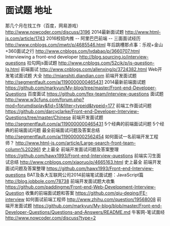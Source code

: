 #  面试题	地址
那几个月在找工作（百度，网易游戏）	http://www.nowcoder.com/discuss/3196
2014最新面试题	http://www.html-js.com/article/1743
2016校招内推 -- 阿里巴巴前端 -- 三面面试经历	http://www.cnblogs.com/imwtr/p/4685546.html
年后跳槽那点事：乐视+金山+360面试之行	http://www.cnblogs.com/lvdabao/p/3660707.html
Interviewing a front-end developer	http://blog.sourcing.io/interview-questions
拉勾网js面试题	http://www.cnblogs.com/52cik/p/js-question-lg.html
前端面试	http://www.cnblogs.com/allenxing/p/3724382.html
Web开发笔试面试题 大全	http://mianshiti.diandian.com
前端开发面试题	http://segmentfault.com/a/1190000000465431
2014最新前端面试题	https://github.com/markyun/My-blog/tree/master/Front-end-Developer-Questions
百度面试	https://github.com/fex-team/interview-questions
面试题	http://www.w3cfuns.com/forum.php?mod=forumdisplay&fid=51&filter=typeid&typeid=177
前端工作面试问题	https://github.com/darcyclarke/Front-end-Developer-Interview-Questions/tree/master/Chinese
前端开发面试题	http://segmentfault.com/a/1190000000465431
5个经典的前端面试问题	5个经典的前端面试问题
最全前端面试问题及答案总结	http://segmentfault.com/a/1190000002562454
如何面试一名前端开发工程师？	http://www.html-js.com/article/Large-search-front-team-column%202961
史上最全 前端开发面试问题及答案整理	https://github.com/hawx1993/Front-end-Interview-questions
前端实习生面试总结	http://www.cnblogs.com/xiaoruo/p/4665163.html
史上最全 前端开发面试问题及答案整理	https://github.com/hawx1993/Front-end-Interview-questions
BAT及各大互联网公司2014前端笔试面试题：JavaScript篇	http://blog.jobbole.com/78738
前端开发面试题大收集	https://github.com/paddingme/Front-end-Web-Development-Interview-Question
收集的前端面试题和答案	https://github.com/qiu-deqing/FE-interview
如何面试前端工程师	http://www.zhihu.com/question/19568008
前端开发面试题	https://github.com/markyun/My-blog/blob/master/Front-end-Developer-Questions/Questions-and-Answers/README.md
牛客网-笔试面经	http://www.nowcoder.com/discuss?type=2